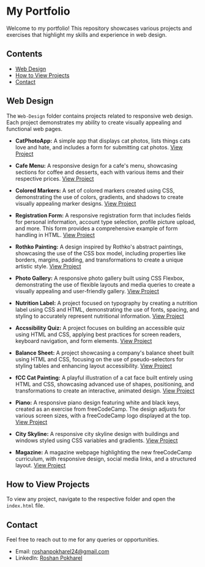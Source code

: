 # My Portfolio

Welcome to my portfolio! This repository showcases various projects and exercises that highlight my skills and experience in web design.

## Contents

- [Web Design](#web-design)
- [How to View Projects](#how-to-view-projects)
- [Contact](#contact)

## Web Design

The `Web-Design` folder contains projects related to responsive web design. Each project demonstrates my ability to create visually appealing and functional web pages.

- **CatPhotoApp:** A simple app that displays cat photos, lists things cats love and hate, and includes a form for submitting cat photos. [View Project](Web-Design/1.Cat-Photo-App/index.html)

- **Cafe Menu:** A responsive design for a cafe's menu, showcasing sections for coffee and desserts, each with various items and their respective prices. [View Project](Web-Design/2.Cafe-Menu/index.html)

- **Colored Markers:** A set of colored markers created using CSS, demonstrating the use of colors, gradients, and shadows to create visually appealing marker designs. [View Project](Web-Design/3.Colored-Markers/index.html)

- **Registration Form:** A responsive registration form that includes fields for personal information, account type selection, profile picture upload, and more. This form provides a comprehensive example of form handling in HTML. [View Project](Web-Design/4.Registration-Form/index.html)

- **Rothko Painting:** A design inspired by Rothko's abstract paintings, showcasing the use of the CSS box model, including properties like borders, margins, padding, and transformations to create a unique artistic style. [View Project](Web-Design/5.Rothko-Painting/index.html)

- **Photo Gallery:** A responsive photo gallery built using CSS Flexbox, demonstrating the use of flexible layouts and media queries to create a visually appealing and user-friendly gallery. [View Project](Web-design/6.Photo-Gallery/index.html)

- **Nutrition Label:** A project focused on typography by creating a nutrition label using CSS and HTML, demonstrating the use of fonts, spacing, and styling to accurately represent nutritional information. [View Project](./Web-Design/7.Nutrition-Label/index.html)

- **Accssibility Quiz:** A project focuses on building an accessible quiz using HTML and CSS, applying best practices for screen readers, keyboard navigation, and form elements. [View Project](./Web-Design/8.Accessibility-Quiz/index.html)

- **Balance Sheet:** A project showcasing a company's balance sheet built using HTML and CSS, focusing on the use of pseudo-selectors for styling tables and enhancing layout accessibility. [View Project](./Web-Design/9.Balance-Sheet/index.html)

- **fCC Cat Painting:** A playful illustration of a cat face built entirely using HTML and CSS, showcasing advanced use of shapes, positioning, and transformations to create an interactive, animated design. [View Project](./Web-Design/10.fCC-Cat-Painting/index.html)

- **Piano:** A responsive piano design featuring white and black keys, created as an exercise from freeCodeCamp. The design adjusts for various screen sizes, with a freeCodeCamp logo displayed at the top. [View Project](./Web-Design/11.Piano/index.html)

- **City Skyline:** A responsive city skyline design with buildings and windows styled using CSS variables and gradients. [View Project](./Web-Design/12.City-Skyline/index.html)

- **Magazine:** A magazine webpage highlighting the new freeCodeCamp curriculum, with responsive design, social media links, and a structured layout. [View Project](./Web-Design/13.Magazine/index.html)

## How to View Projects

To view any project, navigate to the respective folder and open the `index.html` file.

## Contact

Feel free to reach out to me for any queries or opportunities.

- Email: [roshanpokharel24@gmail.com](mailto:roshanpokharel24@gmail.com)
- LinkedIn: [Roshan Pokharel](https://www.linkedin.com/in/roshan-pokharel-674316308/)

